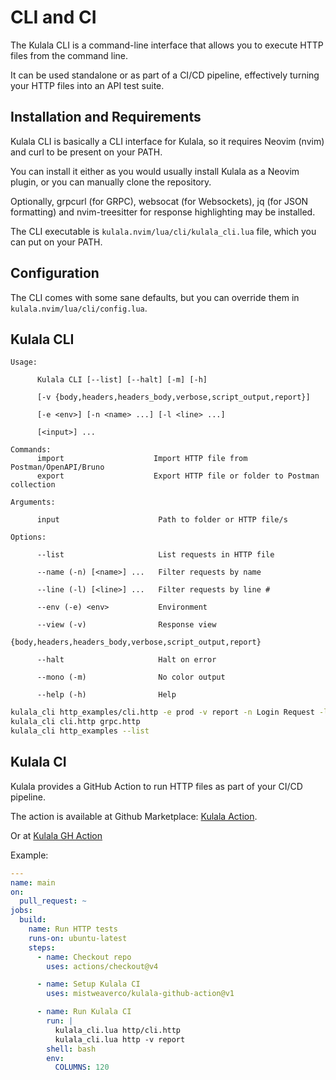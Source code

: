 # CLI and CI

The Kulala CLI is a command-line interface that allows you to execute HTTP files from the command line. 

It can be used standalone or as part of a CI/CD pipeline, effectively turning your HTTP files into an API test suite.

## Installation and Requirements

Kulala CLI is basically a CLI interface for Kulala, so it requires Neovim (nvim) and curl to be present on your PATH. 

You can install it either as you would usually install Kulala as a Neovim plugin, or you can manually clone the repository.

Optionally, grpcurl (for GRPC), websocat (for Websockets), jq (for JSON formatting) and nvim-treesitter for response highlighting may be installed.

The CLI executable is `kulala.nvim/lua/cli/kulala_cli.lua` file, which you can put on your PATH.

## Configuration

The CLI comes with some sane defaults, but you can override them in `kulala.nvim/lua/cli/config.lua`.

## Kulala CLI

```text
Usage: 

      Kulala CLI [--list] [--halt] [-m] [-h] 

      [-v {body,headers,headers_body,verbose,script_output,report}]

      [-e <env>] [-n <name> ...] [-l <line> ...]

      [<input>] ...

Commands:
      import                    Import HTTP file from Postman/OpenAPI/Bruno
      export                    Export HTTP file or folder to Postman collection

Arguments:

      input                      Path to folder or HTTP file/s
                            
Options:                    

      --list                     List requests in HTTP file
                                
      --name (-n) [<name>] ...   Filter requests by name
                                
      --line (-l) [<line>] ...   Filter requests by line #
                                
      --env (-e) <env>           Environment
                                
      --view (-v)                Response view
                                  {body,headers,headers_body,verbose,script_output,report}
                                
      --halt                     Halt on error
                                
      --mono (-m)                No color output
                                
      --help (-h)                Help
```

```bash
kulala_cli http_examples/cli.http -e prod -v report -n Login Request -l 15 20 
kulala_cli cli.http grpc.http
kulala_cli http_examples --list
```

## Kulala CI

Kulala provides a GitHub Action to run HTTP files as part of your CI/CD pipeline.

The action is available at Github Marketplace: [Kulala Action](https://github.com/marketplace/actions/kulala-cli-action). 

Or at [Kulala GH Action](https://github.com/mistweaverco/kulala-github-action)

Example:
```yaml
---
name: main
on:
  pull_request: ~
jobs:
  build:
    name: Run HTTP tests
    runs-on: ubuntu-latest
    steps:
      - name: Checkout repo
        uses: actions/checkout@v4

      - name: Setup Kulala CI
        uses: mistweaverco/kulala-github-action@v1

      - name: Run Kulala CI
        run: |
          kulala_cli.lua http/cli.http
          kulala_cli.lua http -v report
        shell: bash
        env:
          COLUMNS: 120
```
